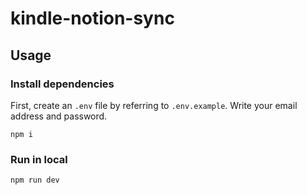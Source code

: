 # kindle-notion-sync

## Usage

### Install dependencies

First, create an `.env` file by referring to `.env.example`. Write your email address and password.

```shell
npm i
```

### Run in local

```shell
npm run dev
```
